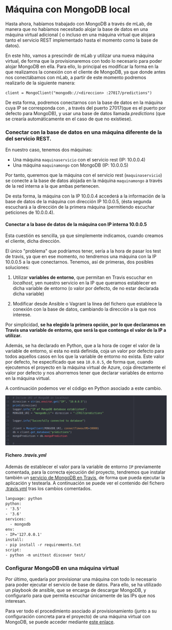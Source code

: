 # Máquina con MongoDB local

Hasta ahora, habíamos trabajado con MongoDB a través de mLab, de manera que no habíamos necesitado alojar la base de datos en una máquina virtual adicional ( o incluso en una máquina virtual que alojara tanto el servicio REST implementado hasta el momento como la base de datos).


En este hito, vamos a prescindir de mLab y utilizar una nueva máquina virtual, de forma que la provisionaremos con todo lo necesario para poder alojar MongoDB en ella. Para ello, lo principal es modificar la forma en la que realizamos la conexión con el cliente de MongoDB, ya que donde antes nos conectábamos con mLab, a partir de este momento podremos realizarlo de la siguiente manera:
~~~
client = MongoClient("mongodb://<direccion> :27017/predictions")
~~~
De esta forma, podremos conectarnos con la base de datos en la máquina cuya IP se corresponda con <direccion>, a través del puerto 27017(que es el puerto por defecto para MongoDB), y usar una base de datos llamada *predictions* (que se crearía automáticamente en el caso de que no existiese).

### Conectar con la base de datos en una máquina diferente de la del servicio REST.
En nuestro caso, tenemos dos máquinas:
- Una máquina `maquinaservicio` con el servicio rest (IP: 10.0.0.4)
- Una máquina `maquinamongo` con MongoDB (IP: 10.0.0.5)

Por tanto, queremos que la máquina con el servicio rest (`maquinaservicio`) se conecte a la base de datos alojada en la máquina `maquinamongo` a través de la red interna a la que ambas pertenecen.

De esta forma, la máquina con la IP 10.0.0.4 accederá a la información de la base de datos de la máquina con dirección IP 10.0.0.5, (ésta segunda escuchará a la dirección de la primera máquina (permitiendo escuchar peticiones de 10.0.0.4).


#### Conectar a la base de datos de la máquina con IP interna 10.0.0.5
Esta cuestión es sencilla, ya que simplemente indicamos, cuando creamos el cliente, dicha dirección.


El único "problema" que podríamos tener, sería a la hora de pasar los test de travis, ya que en ese momento, no tendremos una máquina con la IP 10.0.0.5 a la que conectarnos. Tenemos, así de primeras, dos posibles soluciones:

1. Utilizar **variables de entorno**, que permitan en Travis escuchar en *localhost*, yen nuestro servicio en la IP que queramos establecer en dicha variable de entorno (o valor por defecto, de no estar declarada dicha variable)

2. Modificar desde Ansible o Vagrant la línea del fichero que establece la conexión con la base de datos, cambiando la dirección a la que nos interese.

Por simplicidad, **se ha elegido la primera opción, por lo que declaramos en Travis una variable de entorno, que será la que contenga el valor de la IP a utilizar.**

Además, se ha declarado en Python, que a la hora de coger el valor de la variable de entorno, si esta no está definida, coja un valor por defecto  para todos aquellos casos en los que la variable de entorno no exista. Este valor por defecto, he especificado que sea `10.0.0.5`, de forma que, cuando ejecutemos el proyecto en la máquina virtual de Azure, coja directamente el valor por defecto y  nos ahorremos tener que declarar variables de entorno en la máquina virtual.

A continuación podemos ver el código en Python asociado a este cambio.
<p align="center"><img alt="Image" width="1000px" src="./images/hito5/11_mongoClient.png" /></p>

#### Fichero *.travis.yml*
Además de establecer el valor para la variable de entorno `IP` previamente comentada,  para la correcta ejecución del proyecto, tendremos que instalar también un [servicio de MongoDB en Travis](https://docs.travis-ci.com/user/database-setup/#mongodb), de forma que pueda ejecutar la aplicación y testearla. A continuación se puede ver el contenido del fichero [.travis.yml](https://github.com/andreamorgar/ProyectoCC/blob/master/.travis.yml) tras los cambios comentados.

~~~
language: python
python:
- '3.5'
- '3.6'
services:
  - mongodb
env:
- IP='127.0.0.1'
install:
- pip install -r requirements.txt
script:
- python -m unittest discover test/
~~~


### Configurar MongoDB en una máquina virtual

Por último, quedaría por provisionar una máquina con todo lo necesario para poder ejecutar el servicio de base de datos. Para ello, se ha utilizado un playbook de ansible, que se encarga de descargar MongoDB, y configurarlo para que permita escuchar únicamente de las IPs que nos interesan.

Para ver todo el procedimiento asociado al provisionamiento (junto a su configuración concreta para el proyecto) de una máquina virtual con MongoDB, se puede acceder mediante [este enlace](https://github.com/andreamorgar/ProyectoCC/blob/master/docs/provisionamiento_mongo.md).
